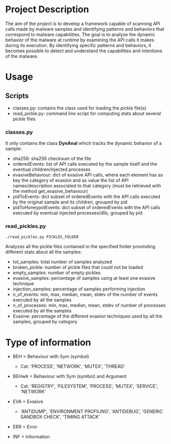 # Project Description
The aim of the project is to develop a framework capable of scanning API calls made by malware samples and identifying patterns and behaviors that correspond to malware capabilities. The goal is to analyze the dynamic behavior of the malware at runtime by examining the API calls it makes during its execution. By identifying specific patterns and behaviors, it becomes possible to detect and understand the capabilities and intentions of the malware.

# Usage

## Scripts

- classes.py: contains the class used for loading the pickle file(s)
- read_pickle.py: command line script for computing stats about several pickle files

### classes.py

It only contains the class **DynAnal** which tracks the dynamic behavior of a sample:
- sha256: sha256 checksum of the file
- orderedEvents: list of API calls executed by the sample itself and the eventual children/injected processes
- evasiveBehaviour: dict of evasive API calls, where each element has as key the category of evasion and as value the list of API names/description associated to that category (must be retrieved with the method get_evasive_behaviour)
- pidToEvents: dict subset of orderedEvents with the API calls executed by the original sample and its children, grouped by pid
- pidToHoneypotEvents: dict subset of orderedEvents with the API calls executed by  eventual injected processes/dlls, grouped by pid

### read_pickles.py

```bash
./read_pickles.py PICKLES_FOLDER
```

Analyzes all the pickle files contained in the specified folder provinding different stats about all the samples:

- tot_samples: total number of samples analyzed
- broken_pickle: number of pickle files that could not be loaded
- empty_samples: number of empty pickles
- evasive_samples: percentage of samples using at least one evasive technique
- injection_samples: percentage of samples performing injection
- n_of_events: min, max, median, mean, stdev of the number of events executed by all the samples
- n_of_processes: min, max, median, mean, stdev of number of processes executed by all the samples
- Evasive: percentage of the different evasion techniques used by all the samples, grouped by category 

# Type of information

- BEH = Behaviour with Sym (symbol)
    - Cat: 'PROCESS', 'NETWORK', 'MUTEX', 'THREAD'
- BEHwA = Behaviour with Sym (symbol) and Argument
    - Cat: 'REGISTRY', 'FILESYSTEM', 'PROCESS', 'MUTEX', 'SERVICE', 'NETWORK'
- EVA = Evasive 
    - 'ANTIDUMP', 'ENVIRONMENT PROFILING', 'ANTIDEBUG', 'GENERIC SANDBOX CHECK', 'TIMING ATTACK'
- ERR = Error 

- INF = Information 
